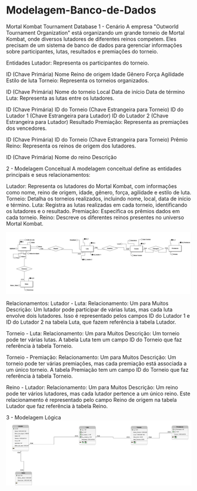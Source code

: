 # Modelagem-Banco-de-Dados

Mortal Kombat Tournament Database
1 - Cenário
A empresa "Outworld Tournament Organization" está organizando um grande torneio de Mortal Kombat, onde diversos lutadores de diferentes reinos competem. Eles precisam de um sistema de banco de dados para gerenciar informações sobre participantes, lutas, resultados e premiações do torneio.

Entidades
Lutador: Representa os participantes do torneio.

ID (Chave Primária)
Nome
Reino de origem
Idade
Gênero
Força
Agilidade
Estilo de luta
Torneio: Representa os torneios organizados.

ID (Chave Primária)
Nome do torneio
Local
Data de início
Data de término
Luta: Representa as lutas entre os lutadores.

ID (Chave Primária)
ID do Torneio (Chave Estrangeira para Torneio)
ID do Lutador 1 (Chave Estrangeira para Lutador)
ID do Lutador 2 (Chave Estrangeira para Lutador)
Resultado
Premiação: Representa as premiações dos vencedores.

ID (Chave Primária)
ID do Torneio (Chave Estrangeira para Torneio)
Prêmio
Reino: Representa os reinos de origem dos lutadores.

ID (Chave Primária)
Nome do reino
Descrição

2 - Modelagem Conceitual
A modelagem conceitual define as entidades principais e seus relacionamentos:

Lutador: Representa os lutadores do Mortal Kombat, com informações como nome, reino de origem, idade, gênero, força, agilidade e estilo de luta.
Torneio: Detalha os torneios realizados, incluindo nome, local, data de início e término.
Luta: Registra as lutas realizadas em cada torneio, identificando os lutadores e o resultado.
Premiação: Especifica os prêmios dados em cada torneio.
Reino: Descreve os diferentes reinos presentes no universo Mortal Kombat.

<img src='imagens/Conceitual_ MK.png'>

Relacionamentos:
Lutador - Luta:
Relacionamento: Um para Muitos 
Descrição: Um lutador pode participar de várias lutas, mas cada luta envolve dois lutadores. Isso é representado pelos campos ID do Lutador 1 e ID do Lutador 2 na tabela Luta, que fazem referência à tabela Lutador.

Torneio - Luta:
Relacionamento: Um para Muitos 
Descrição: Um torneio pode ter várias lutas. A tabela Luta tem um campo ID do Torneio que faz referência à tabela Torneio.

Torneio - Premiação:
Relacionamento: Um para Muitos 
Descrição: Um torneio pode ter várias premiações, mas cada premiação está associada a um único torneio. A tabela Premiação tem um campo ID do Torneio que faz referência à tabela Torneio.

Reino - Lutador:
Relacionamento: Um para Muitos 
Descrição: Um reino pode ter vários lutadores, mas cada lutador pertence a um único reino. Este relacionamento é representado pelo campo Reino de origem na tabela Lutador que faz referência à tabela Reino.

3 - Modelagem Lógica 
<img src='imagens/LOGICO MK.PNG'>